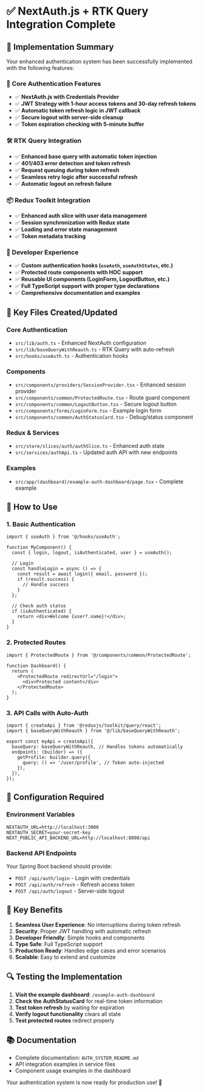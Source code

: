 # ✅ NextAuth.js + RTK Query Integration Complete

## 🎉 Implementation Summary

Your enhanced authentication system has been successfully implemented with the following features:

### 🔐 Core Authentication Features
- ✅ **NextAuth.js with Credentials Provider**
- ✅ **JWT Strategy with 1-hour access tokens and 30-day refresh tokens**
- ✅ **Automatic token refresh logic in JWT callback**
- ✅ **Secure logout with server-side cleanup**
- ✅ **Token expiration checking with 5-minute buffer**

### 🛠️ RTK Query Integration
- ✅ **Enhanced base query with automatic token injection**
- ✅ **401/403 error detection and token refresh**
- ✅ **Request queuing during token refresh**
- ✅ **Seamless retry logic after successful refresh**
- ✅ **Automatic logout on refresh failure**

### 📦 Redux Toolkit Integration
- ✅ **Enhanced auth slice with user data management**
- ✅ **Session synchronization with Redux state**
- ✅ **Loading and error state management**
- ✅ **Token metadata tracking**

### 🎯 Developer Experience
- ✅ **Custom authentication hooks (`useAuth`, `useAuthStatus`, etc.)**
- ✅ **Protected route components with HOC support**
- ✅ **Reusable UI components (LoginForm, LogoutButton, etc.)**
- ✅ **Full TypeScript support with proper type declarations**
- ✅ **Comprehensive documentation and examples**

## 📁 Key Files Created/Updated

### Core Authentication
- `src/lib/auth.ts` - Enhanced NextAuth configuration
- `src/lib/baseQueryWithReauth.ts` - RTK Query with auto-refresh
- `src/hooks/useAuth.ts` - Authentication hooks

### Components
- `src/components/providers/SessionProvider.tsx` - Enhanced session provider
- `src/components/common/ProtectedRoute.tsx` - Route guard component
- `src/components/common/LogoutButton.tsx` - Secure logout button
- `src/components/forms/LoginForm.tsx` - Example login form
- `src/components/common/AuthStatusCard.tsx` - Debug/status component

### Redux & Services
- `src/store/slices/auth/authSlice.ts` - Enhanced auth state
- `src/services/authApi.ts` - Updated auth API with new endpoints

### Examples
- `src/app/(dashboard)/example-auth-dashboard/page.tsx` - Complete example

## 🚀 How to Use

### 1. Basic Authentication
```tsx
import { useAuth } from '@/hooks/useAuth';

function MyComponent() {
  const { login, logout, isAuthenticated, user } = useAuth();
  
  // Login
  const handleLogin = async () => {
    const result = await login({ email, password });
    if (result.success) {
      // Handle success
    }
  };
  
  // Check auth status
  if (isAuthenticated) {
    return <div>Welcome {user?.name}!</div>;
  }
}
```

### 2. Protected Routes
```tsx
import { ProtectedRoute } from '@/components/common/ProtectedRoute';

function Dashboard() {
  return (
    <ProtectedRoute redirectUrl="/login">
      <div>Protected content</div>
    </ProtectedRoute>
  );
}
```

### 3. API Calls with Auto-Auth
```tsx
import { createApi } from '@reduxjs/toolkit/query/react';
import { baseQueryWithReauth } from '@/lib/baseQueryWithReauth';

export const myApi = createApi({
  baseQuery: baseQueryWithReauth, // Handles tokens automatically
  endpoints: (builder) => ({
    getProfile: builder.query({
      query: () => '/user/profile', // Token auto-injected
    }),
  }),
});
```

## 🔧 Configuration Required

### Environment Variables
```env
NEXTAUTH_URL=http://localhost:3000
NEXTAUTH_SECRET=your-secret-key
NEXT_PUBLIC_API_BACKEND_URL=http://localhost:8080/api
```

### Backend API Endpoints
Your Spring Boot backend should provide:
- `POST /api/auth/login` - Login with credentials
- `POST /api/auth/refresh` - Refresh access token
- `POST /api/auth/logout` - Server-side logout

## 🎯 Key Benefits

1. **Seamless User Experience**: No interruptions during token refresh
2. **Security**: Proper JWT handling with automatic refresh
3. **Developer Friendly**: Simple hooks and components
4. **Type Safe**: Full TypeScript support
5. **Production Ready**: Handles edge cases and error scenarios
6. **Scalable**: Easy to extend and customize

## 🔍 Testing the Implementation

1. **Visit the example dashboard**: `/example-auth-dashboard`
2. **Check the AuthStatusCard** for real-time token information
3. **Test token refresh** by waiting for expiration
4. **Verify logout functionality** clears all state
5. **Test protected routes** redirect properly

## 📚 Documentation

- Complete documentation: `AUTH_SYSTEM_README.md`
- API integration examples in service files
- Component usage examples in the dashboard

Your authentication system is now ready for production use! 🚀
